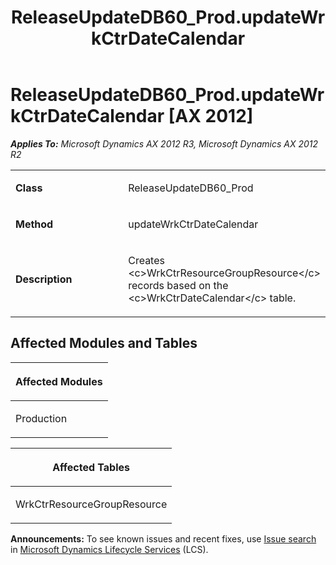 ﻿---
title: ReleaseUpdateDB60_Prod.updateWrkCtrDateCalendar
TOCTitle: ReleaseUpdateDB60_Prod.updateWrkCtrDateCalendar
ms:assetid: 9ba3153c-a0de-0f5d-be6e-3c114d3faadd
ms:mtpsurl: https://msdn.microsoft.com/en-us/library/JJ686325(v=AX.60)
ms:contentKeyID: 49710029
ms.date: 05/18/2015
mtps_version: v=AX.60
---

# ReleaseUpdateDB60\_Prod.updateWrkCtrDateCalendar [AX 2012]


_**Applies To:** Microsoft Dynamics AX 2012 R3, Microsoft Dynamics AX 2012 R2_

<table>
<colgroup>
<col style="width: 50%" />
<col style="width: 50%" />
</colgroup>
<tbody>
<tr class="odd">
<td><p><strong>Class</strong></p></td>
<td><p>ReleaseUpdateDB60_Prod</p></td>
</tr>
<tr class="even">
<td><p><strong>Method</strong></p></td>
<td><p>updateWrkCtrDateCalendar</p></td>
</tr>
<tr class="odd">
<td><p><strong>Description</strong></p></td>
<td><p>Creates &lt;c&gt;WrkCtrResourceGroupResource&lt;/c&gt; records based on the &lt;c&gt;WrkCtrDateCalendar&lt;/c&gt; table.</p></td>
</tr>
</tbody>
</table>


## Affected Modules and Tables

<table>
<colgroup>
<col style="width: 100%" />
</colgroup>
<thead>
<tr class="header">
<th><p>Affected Modules</p></th>
</tr>
</thead>
<tbody>
<tr class="odd">
<td><p>Production</p></td>
</tr>
</tbody>
</table>


<table>
<colgroup>
<col style="width: 100%" />
</colgroup>
<thead>
<tr class="header">
<th><p>Affected Tables</p></th>
</tr>
</thead>
<tbody>
<tr class="odd">
<td><p>WrkCtrResourceGroupResource</p></td>
</tr>
</tbody>
</table>

  
**Announcements:** To see known issues and recent fixes, use [Issue search](http://go.microsoft.com/fwlink/?linkid=389258) in [Microsoft Dynamics Lifecycle Services](http://go.microsoft.com/fwlink/?linkid=306505) (LCS).

